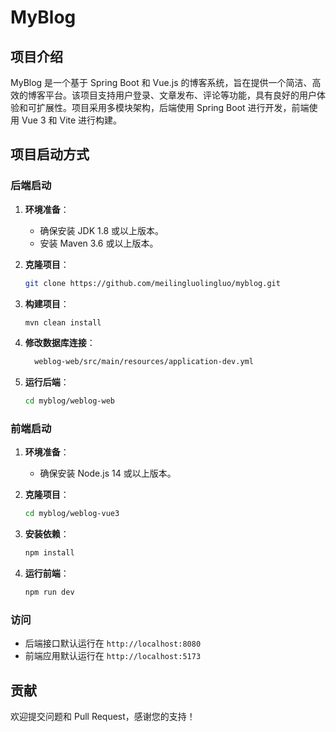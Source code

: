 # MyBlog

## 项目介绍
MyBlog 是一个基于 Spring Boot 和 Vue.js 的博客系统，旨在提供一个简洁、高效的博客平台。该项目支持用户登录、文章发布、评论等功能，具有良好的用户体验和可扩展性。项目采用多模块架构，后端使用 Spring Boot 进行开发，前端使用 Vue 3 和 Vite 进行构建。

## 项目启动方式

### 后端启动

1. **环境准备**：
   - 确保安装 JDK 1.8 或以上版本。
   - 安装 Maven 3.6 或以上版本。

2. **克隆项目**：
   ```bash
   git clone https://github.com/meilingluolingluo/myblog.git
   ```

3. **构建项目**：
   ```bash
   mvn clean install
   ```
4. **修改数据库连接**：
   ```bash
     weblog-web/src/main/resources/application-dev.yml
   ```   

5. **运行后端**：
   ```bash
   cd myblog/weblog-web
   ```

### 前端启动

1. **环境准备**：
    - 确保安装 Node.js 14 或以上版本。

2. **克隆项目**：
   ```bash
   cd myblog/weblog-vue3
   ```

3. **安装依赖**：
   ```bash
   npm install
   ```

4. **运行前端**：
   ```bash
   npm run dev
   ```

### 访问
- 后端接口默认运行在 `http://localhost:8080`
- 前端应用默认运行在 `http://localhost:5173`

## 贡献
欢迎提交问题和 Pull Request，感谢您的支持！